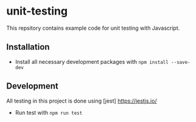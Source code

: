 # unit-testing

This repsitory contains example code for unit testing with Javascript.

## Installation

- Install all necessary development packages with `npm install --save-dev`

## Development

All testing in this project is done using [jest] https://jestjs.io/

- Run test with `npm run test`
